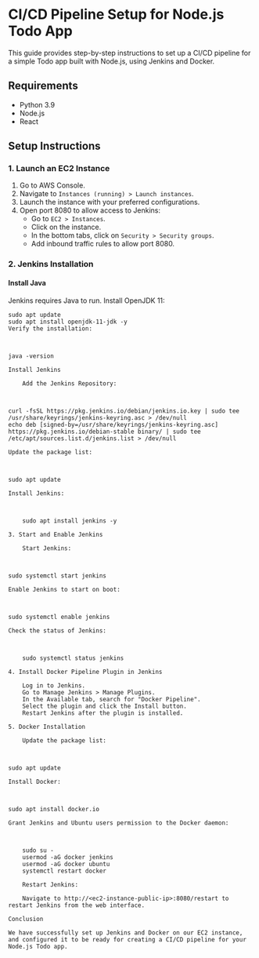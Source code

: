 # CI/CD Pipeline Setup for Node.js Todo App

This guide provides step-by-step instructions to set up a CI/CD pipeline for a simple Todo app built with Node.js, using Jenkins and Docker.

## Requirements

- Python 3.9
- Node.js
- React

## Setup Instructions

### 1. Launch an EC2 Instance

1. Go to AWS Console.
2. Navigate to `Instances (running) > Launch instances`.
3. Launch the instance with your preferred configurations.
4. Open port 8080 to allow access to Jenkins:
   - Go to `EC2 > Instances`.
   - Click on the instance.
   - In the bottom tabs, click on `Security > Security groups`.
   - Add inbound traffic rules to allow port 8080.

### 2. Jenkins Installation

#### Install Java

Jenkins requires Java to run. Install OpenJDK 11:

```
sudo apt update
sudo apt install openjdk-11-jdk -y
Verify the installation:



java -version

Install Jenkins

    Add the Jenkins Repository:

    

curl -fsSL https://pkg.jenkins.io/debian/jenkins.io.key | sudo tee /usr/share/keyrings/jenkins-keyring.asc > /dev/null
echo deb [signed-by=/usr/share/keyrings/jenkins-keyring.asc] https://pkg.jenkins.io/debian-stable binary/ | sudo tee /etc/apt/sources.list.d/jenkins.list > /dev/null

Update the package list:



sudo apt update

Install Jenkins:



    sudo apt install jenkins -y

3. Start and Enable Jenkins

    Start Jenkins:

    

sudo systemctl start jenkins

Enable Jenkins to start on boot:



sudo systemctl enable jenkins

Check the status of Jenkins:



    sudo systemctl status jenkins

4. Install Docker Pipeline Plugin in Jenkins

    Log in to Jenkins.
    Go to Manage Jenkins > Manage Plugins.
    In the Available tab, search for "Docker Pipeline".
    Select the plugin and click the Install button.
    Restart Jenkins after the plugin is installed.

5. Docker Installation

    Update the package list:

    

sudo apt update

Install Docker:



sudo apt install docker.io

Grant Jenkins and Ubuntu users permission to the Docker daemon:



    sudo su -
    usermod -aG docker jenkins
    usermod -aG docker ubuntu
    systemctl restart docker

    Restart Jenkins:

    Navigate to http://<ec2-instance-public-ip>:8080/restart to restart Jenkins from the web interface.

Conclusion

We have successfully set up Jenkins and Docker on our EC2 instance, and configured it to be ready for creating a CI/CD pipeline for your Node.js Todo app.

